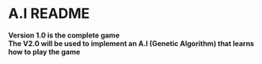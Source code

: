 # A.I README

**Version 1.0 is the complete game**  
**The V2.0 will be used to implement an A.I (Genetic Algorithm) that learns how to play the game**
